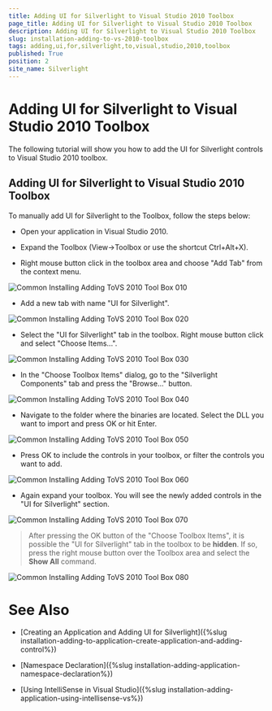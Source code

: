 ```yaml
---
title: Adding UI for Silverlight to Visual Studio 2010 Toolbox
page_title: Adding UI for Silverlight to Visual Studio 2010 Toolbox
description: Adding UI for Silverlight to Visual Studio 2010 Toolbox
slug: installation-adding-to-vs-2010-toolbox
tags: adding,ui,for,silverlight,to,visual,studio,2010,toolbox
published: True
position: 2
site_name: Silverlight
---
```


# Adding UI for Silverlight to Visual Studio 2010 Toolbox

The following tutorial will show you how to add the UI for Silverlight controls to Visual Studio 2010 toolbox.

## Adding UI for Silverlight to Visual Studio 2010 Toolbox

To manually add UI for Silverlight to the Toolbox, follow the steps below:

* Open your application in Visual Studio 2010.

* Expand the Toolbox (View->Toolbox or use the shortcut Ctrl+Alt+X). 

* Right mouse button click in the toolbox area and choose "Add Tab" from the context menu.

![Common Installing Adding ToVS 2010 Tool Box 010](images/Common_InstallingAddingToVS2010ToolBox_010.png)

* Add a new tab with name "UI for Silverlight".

![Common Installing Adding ToVS 2010 Tool Box 020](images/Common_InstallingAddingToVS2010ToolBox_020.png)

* Select the "UI for Silverlight" tab in the toolbox. Right mouse button click and select "Choose Items...".

![Common Installing Adding ToVS 2010 Tool Box 030](images/Common_InstallingAddingToVS2010ToolBox_030.png)

* In the "Choose Toolbox Items" dialog, go to the "Silverlight Components" tab and press the "Browse..." button.

![Common Installing Adding ToVS 2010 Tool Box 040](images/Common_InstallingAddingToVS2010ToolBox_040.png)

* Navigate to the folder where the binaries are located. Select the DLL you want to import and press OK or hit Enter.

![Common Installing Adding ToVS 2010 Tool Box 050](images/Common_InstallingAddingToVS2010ToolBox_050.png)

* Press OK to include the controls in your toolbox, or filter the controls you want to add.

![Common Installing Adding ToVS 2010 Tool Box 060](images/Common_InstallingAddingToVS2010ToolBox_060.png)

* Again expand your toolbox. You will see the newly added controls in the "UI for Silverlight" section.

![Common Installing Adding ToVS 2010 Tool Box 070](images/Common_InstallingAddingToVS2010ToolBox_070.png)

>After pressing the OK button of the "Choose Toolbox Items", it is possible the "UI for Silverlight" tab in the toolbox to be __hidden__. If so, press the right mouse button over the Toolbox area and select the __Show All__ command.

 ![Common Installing Adding ToVS 2010 Tool Box 080](images/Common_InstallingAddingToVS2010ToolBox_080.png)

# See Also

 * [Creating an Application and Adding UI for Silverlight]({%slug installation-adding-to-application-create-application-and-adding-control%})

 * [Namespace Declaration]({%slug installation-adding-application-namespace-declaration%})

 * [Using IntelliSense in Visual Studio]({%slug installation-adding-application-using-intellisense-vs%})
